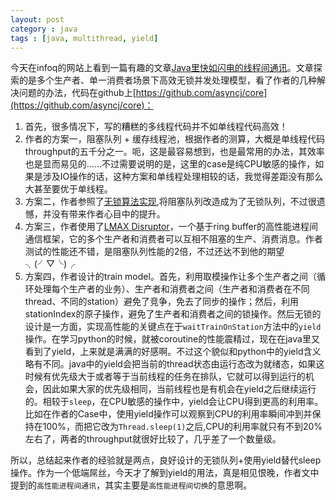 ```yaml
---
layout: post
category : java
tags : [java, multithread, yield]
---
```

今天在infoq的网站上看到一篇有趣的文章[Java里快如闪电的线程间通讯](http://www.infoq.com/cn/articles/High-Performance-Java-Inter-Thread-Communications)。文章探索的是多个生产者、单一消费者场景下高效无锁并发处理模型，看了作者的几种解决问题的办法，代码在github上[https://github.com/asyncj/core](https://github.com/asyncj/core)：
1. 首先，很多情况下，写的糟糕的多线程代码并不如单线程代码高效！
2. 作者的方案一，阻塞队列 + 缓存线程池，根据作者的测算，大概是单线程代码throughput的五千分之一。呃，这是最容易想到，也是最常用的办法，其效率也是显而易见的……不过需要说明的是，这里的case是纯CPU敏感的操作，如果是涉及IO操作的话，这种方案和单线程处理相较的话，我觉得差距没有那么大甚至要优于单线程。
3. 方案二，作者参照了[无锁算法实现](http://www.infoq.com/presentations/Lock-Free-Algorithms),将阻塞队列改造成为了无锁队列，不过很遗憾，并没有带来作者心目中的提升。
4. 方案三，作者使用了[LMAX Disruptor](https://github.com/LMAX-Exchange/disruptor)，一个基于ring buffer的高性能进程间通信框架，它的多个生产者和消费者可以互相不阻塞的生产、消费消息。作者测试的性能还不错，是阻塞队列性能的2倍，不过还达不到他的期望╮(╯▽╰)╭
5. 方案四，作者设计的train model。首先，利用取模操作让多个生产者之间（循环处理每个生产者的业务）、生产者和消费者之间（生产者和消费者在不同thread、不同的station）避免了竞争，免去了同步的操作；然后，利用stationIndex的原子操作，避免了生产者和消费者之间的锁操作。然后无锁的设计是一方面，实现高性能的关键点在于`waitTrainOnStation`方法中的`yield`操作。在学习python的时候，就被coroutine的性能震精过，现在在java里又看到了yield，上来就是满满的好感啊。不过这个貌似和python中的yield含义略有不同。java中的yield会把当前的thread状态由运行态改为就绪态，如果这时候有优先级大于或者等于当前线程的任务在排队，它就可以得到运行的机会，因此如果大家的优先级相同，当前线程也是有机会在yield之后继续运行的。相较于`sleep`，在CPU敏感的操作中，yield会让CPU得到更高的利用率。比如在作者的Case中，使用yield操作可以观察到CPU的利用率瞬间冲到并保持在100%，而把它改为`Thread.sleep(1)`之后,CPU的利用率就只有不到20%左右了，两者的throughput就很好比较了，几乎差了一个数量级。

所以，总结起来作者的经验就是两点，良好设计的无锁队列+使用yield替代sleep操作。作为一个低端屌丝，今天才了解到yield的用法，真是相见恨晚，作者文中提到的`高性能进程间通讯`，其实主要是`高性能进程间切换`的意思啊。
